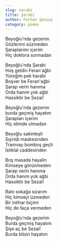 ```yaml
---
slug: sarabi
title: Şarabi
author: Ferhan Şensoy
category: poems
---
```


Beyoğlu'nda gezerim  
Gözlerimi süzmeden  
Şaraplarımı içerim  
Hiç doktora sormadan  

Beyoğlu'nda Şarabi  
Hoş geldin Feran'ağbi  
Yüreğim pek harabi  
Boşver be Feran'ağbi  
Şarap verin hanıma  
Orda hanım yok ağbi  
Hassiktir be Sezai!  

Beyoğlu'nda gezerim  
burda geçmiş hayatım  
Şarapları içerim  
Hiç elimde olmadan  

Beyoğlu sakinleşti  
Sıyrıldı maskesinden  
Tramvay bomboş geçti  
İstiklal caddesinden  

Boş masada hayalin  
Kimseye görünmeden  
Şarap verin hanıma  
Orda hanım yok ağbi  
Hassiktir be Sezai!  

Balo sokağa sızarım  
Hiç kimseyi üzmeden  
Bir intihar biçimi  
Hiç de faça vermeden  

Beyoğlu'nda gezerim  
Burda geçmiş hayatım  
Şişe aç be Sezai!  
Burda bitsin hayatım  

